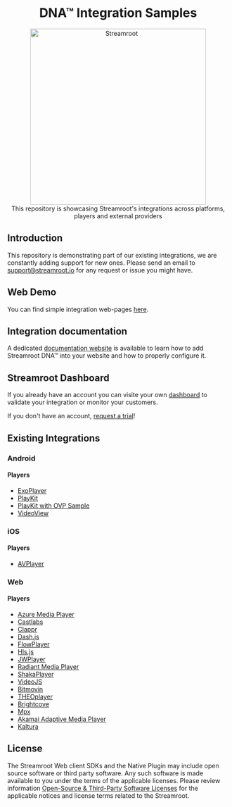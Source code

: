 <head>
  <link rel="icon" type="image/x-icon" href="favicon.png" />
</head>
<h1 align="center">
  DNA™ Integration Samples
</h1>
<p align="center">
  <img alt="Streamroot" src="https://blog.streamroot.io/wp-content/uploads/2018/04/logo_typo_long.png" width="400" />
  <br />
  <span>This repository is showcasing Streamroot's integrations across platforms, players and external providers</span>
</p>


## Introduction

This repository is demonstrating part of our existing integrations, we are constantly adding support for new ones. Please send an email to [support@streamroot.io](mailto:support@streamroot.io) for any request or issue you might have.

## Web Demo

You can find simple integration web-pages [here](http://samples.streamroot.io/web/).

## Integration documentation

A dedicated [documentation website](https://support.streamroot.io/hc/en-us) is available to learn how to add Streamroot DNA™ into your website and how to properly configure it.

## Streamroot Dashboard

If you already have an account you can visite your own [dashboard](https://dashboard.streamroot.io) to validate your integration or monitor your customers.

If you don't have an account, [request a trial](https://streamroot.io/?request_trial=true)!

## Existing Integrations

### Android

#### Players

- [ExoPlayer](https://github.com/streamroot/dna-integration-samples/tree/master/android/ExoPlayer)
- [PlayKit](https://github.com/streamroot/dna-integration-samples/tree/master/android/PlayKit)
- [PlayKit with OVP Sample](https://github.com/streamroot/dna-integration-samples/tree/master/android/PlayKitOVPStarter)
- [VideoView](https://github.com/streamroot/dna-integration-samples/tree/master/android/VideoView)

### iOS

#### Players

- [AVPlayer](https://github.com/streamroot/dna-integration-samples/tree/master/ios)

### Web

#### Players

- [Azure Media Player](https://github.com/streamroot/dna-integration-samples/tree/master/web/azure-media-player/azuremp.html)
- [Castlabs](https://github.com/streamroot/dna-integration-samples/tree/master/web/castlabs/castlabs.html)
- [Clappr](https://github.com/streamroot/dna-integration-samples/tree/master/web/clappr/hlsjs-clappr.html)
- [Dash.js](https://github.com/streamroot/dna-integration-samples/tree/master/web/dash.js/dashjs-wrapper.html)
- [FlowPlayer](https://github.com/streamroot/dna-integration-samples/tree/master/web/flowplayer/flowplayer.html)
- [Hls.js](https://github.com/streamroot/dna-integration-samples/tree/master/web/hls.js/hlsjs-wrapper.html)
- [JWPlayer](https://github.com/streamroot/dna-integration-samples/tree/master/web/jwplayer/hlsjs-jwplayer.html)
- [Radiant Media Player](https://github.com/streamroot/dna-integration-samples/tree/master/web/radiant-media-player/radiant.html)
- [ShakaPlayer](https://github.com/streamroot/dna-integration-samples/tree/master/web/shaka-player/shakaplayer-wrapper.html)
- [VideoJS](https://github.com/streamroot/dna-integration-samples/tree/master/web/video.js/hlsjs-videojs.html)
- [Bitmovin](https://github.com/streamroot/dna-integration-samples/tree/master/web/bitmovin/bitmovin.html)
- [THEOplayer](https://github.com/streamroot/dna-integration-samples/tree/master/web/theoplayer/theoplayer.html)
- [Brightcove](https://github.com/streamroot/dna-integration-samples/tree/master/web/brightcove/brightcove.html)
- [Mpx](https://github.com/streamroot/dna-integration-samples/tree/master/web/mpx/mpx.html)
- [Akamai Adaptive Media Player](https://github.com/streamroot/dna-integration-samples/tree/master/web/akamai-adaptive-media-player/akamai.html)
- [Kaltura](https://github.com/streamroot/dna-integration-samples/tree/master/web/kaltura/kaltura.html)

## License

The Streamroot Web client SDKs and the Native Plugin may include open source software or third party software. Any such software is made available to you under the terms of the applicable licenses. Please review information [Open-Source & Third-Party Software Licenses](https://streamroot.io/wp-content/uploads/2019/06/Open-Source-and-Third-Party-Software-v1-10Jun2019.pdf) for the applicable notices and license terms related to the Streamroot.
